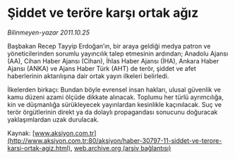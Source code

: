 # Şiddet ve teröre karşı ortak ağız

*Bilinmeyen-yazar 2011.10.25*

<font class="agenda2NewsSpot">
 Başbakan Recep Tayyip Erdoğan’ın, bir araya geldiği medya patron ve yöneticilerinden sorumlu yayıncılık talep etmesinin ardından; Anadolu Ajansı (AA), Cihan Haber Ajansı (Cihan), İhlas Haber Ajansı (İHA), Ankara Haber Ajansı (ANKA)
 <span>
 </span>
 ve Ajans Haber Türk (AHT) de terör, şiddet ve afet haberlerinin aktarılışına dair ortak yayın ilkeleri belirledi.
</font>
<font class="newsDetail">
 <p>
 </p>
 <p>
  İlkelerden birkaçı: Bundan böyle evrensel insan hakları, ulusal güvenlik ve kamu düzeni azami ölçüde dikkate alınacak. Toplumu her türlü ayrımcılığa, kin ve düşmanlığa sürükleyecek yayınlardan kesinlikle kaçınılacak. Suç ve terör örgütlerinin direkt ya da dolaylı propagandası sonucunu doğuracak yaklaşımlardan uzak durulacak.
 </p>
</font>

Kaynak: [www.aksiyon.com.tr](http://www.aksiyon.com.tr:80/aksiyon/haber-30797-11-siddet-ve-terore-karsi-ortak-agiz.html), [web.archive.org (arşiv bağlantısı)](http://web.archive.org/web/20120103073217/http://www.aksiyon.com.tr:80/aksiyon/haber-30797-11-siddet-ve-terore-karsi-ortak-agiz.html)
